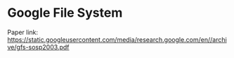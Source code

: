 # Google File System

Paper link: https://static.googleusercontent.com/media/research.google.com/en//archive/gfs-sosp2003.pdf
